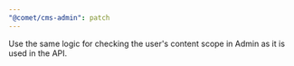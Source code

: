 ```yaml
---
"@comet/cms-admin": patch
---
```


Use the same logic for checking the user's content scope in Admin as it is used in the API.
